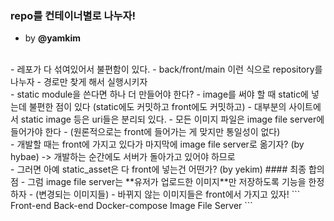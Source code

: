 ### repo를 컨테이너별로 나누자!
- by **@yamkim**
<br>
- 레포가 다 섞여있어서 불편함이 있다.
- back/front/main 이런 식으로 repository를 나누자
- 경로만 찾게 해서 실행시키자
<br>
- static module을 쓴다면 하나 더 만들어야 한다?
- image를 써야 할 때 static에 넣는데 불편한 점이 있다   
(static에도 커밋하고 front에도 커밋하고)
- 대부분의 사이트에서 static image 등은 uri들은 분리되 있다.
- 모든 이미지 파일은 image file server에 들어가야 한다
- (원론적으로는 front에 들어가는 게 맞지만 통일성이 없다)
<br>
- 개발할 때는 front에 가지고 있다가 마지막에 image file server로 옮기자? (by hybae) -> 개발하는 순간에도 서버가 돌아가고 있어야 하므로
<br>
- 그러면 아예 static_asset은 다 front에 넣는건 어떤가? (by yekim)
#### 최종 합의점
- 그럼 image file server는 **유저가 업로드한 이미지**만 저장하도록 기능을 한정하자
- (변경되는 이미지들)
- 바뀌지 않는 이미지들은 front에서 가지고 있자!
```
Front-end
Back-end
Docker-compose
Image File Server
```